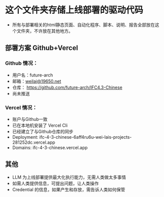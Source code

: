 # 这个文件夹存储上线部署的驱动代码

- 所有与部署相关的html静态页面、自动化程序、脚本、说明、报告全部放在这个文件夹，不许放在其他地方。

## 部署方案 Github+Vercel

### Github 情况：
- 用户名：future-arch
- 邮箱：weilai@19650.net
- 仓库： https://github.com/future-arch/IFC4.3-Chinese
- 尚未推送

### Vercel 情况：
- 账户与Github一致
- 已在本地机安装了 Vercel Cli
- 已经建立了与Github仓库的同步
- Deployment: ifc-4-3-chinese-6aff4ru6u-wei-lais-projects-281252dc.vercel.app
- Domains: ifc-4-3-chinese.vercel.app


## 其他
- LLM 为上线部署提供最大化执行能力，无需人类做太多事情
- 如需人类提供信息，可提出问题，让人类操作
- Credential 的信息，如果产生和存放，需告诉人类如何保管